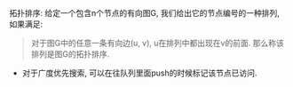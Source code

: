 拓扑排序: 给定一个包含n个节点的有向图G, 我们给出它的节点编号的一种排列, 如果满足:
> 对于图G中的任意一条有向边(u, v), u在排列中都出现在v的前面.
那么称该排列是图G的拓扑排序.

- 对于广度优先搜索, 可以在往队列里面push的时候标记该节点已访问.